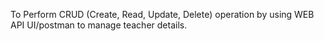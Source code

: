 
To Perform CRUD (Create, Read, Update, Delete) operation by using WEB API UI/postman to manage teacher details. 
